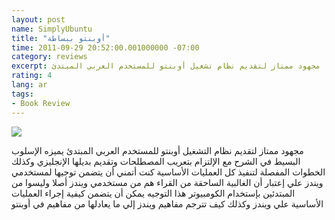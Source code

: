 ```yaml
---
layout: post
name: SimplyUbuntu
title: "أوبنتو ببساطة"
time: 2011-09-29 20:52:00.001000000 -07:00
category: reviews
excerpt: مجهود ممتاز لتقديم نظام تشغيل أوبنتو للمستخدم العربي المبتدئ
rating: 4
lang: ar
tags:
- Book Review
---
```

<img class="imageOnRight" src="{{ site.imgFolder_reviews }}{{ page.name }}/BabElKorogCover.jpg">

<div class="stars" title="{{ page.rating }} Stars" data-percent="{{ page.rating }}"></div>

مجهود ممتاز لتقديم نظام التشغيل أوبنتو للمستخدم العربي المبتدئ
يميزه الإسلوب البسيط في الشرح مع الإلتزام بتعريب المصطلحات وتقديم بديلها الإنجليزي وكذلك الخطوات المفصلة لتنفيذ كل العمليات الأساسية
كنت أتمني أن يتضمن توجيها لمستخدمي ويندز علي إعتبار أن الغالبية الساحقة من القراء هم من مستخدمي ويندز أصلا وليسوا من المبتدئين بإستخدام الكومبيوتر
هذا التوجيه يمكن أن يتضمن كيفية إجراء العمليات الأساسية علي ويندز وكذلك كيف تترجم مفاهيم ويندز إلي ما يعادلها من مفاهيم في أوبنتو  